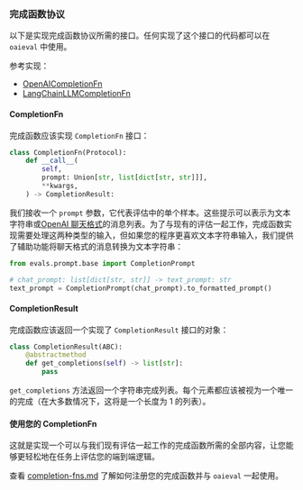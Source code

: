 ### 完成函数协议

以下是实现完成函数协议所需的接口。任何实现了这个接口的代码都可以在 `oaieval` 中使用。

参考实现：
- [OpenAICompletionFn](../evals/completion_fns/openai.py)
- [LangChainLLMCompletionFn](../evals/completion_fns/langchain_llm.py)

#### CompletionFn
完成函数应该实现 `CompletionFn` 接口：
```python
class CompletionFn(Protocol):
    def __call__(
        self,
        prompt: Union[str, list[dict[str, str]]],
        **kwargs,
    ) -> CompletionResult:
```

我们接收一个 `prompt` 参数，它代表评估中的单个样本。这些提示可以表示为文本字符串或[OpenAI 聊天格式](https://platform.openai.com/docs/guides/chat/introduction)的消息列表。为了与现有的评估一起工作，完成函数实现需要处理这两种类型的输入，但如果您的程序更喜欢文本字符串输入，我们提供了辅助功能将聊天格式的消息转换为文本字符串：
```python
from evals.prompt.base import CompletionPrompt

# chat_prompt: list[dict[str, str]] -> text_prompt: str
text_prompt = CompletionPrompt(chat_prompt).to_formatted_prompt()
```

#### CompletionResult
完成函数应该返回一个实现了 `CompletionResult` 接口的对象：
```python
class CompletionResult(ABC):
    @abstractmethod
    def get_completions(self) -> list[str]:
        pass
```
`get_completions` 方法返回一个字符串完成列表。每个元素都应该被视为一个唯一的完成（在大多数情况下，这将是一个长度为 1 的列表）。

#### 使用您的 CompletionFn
这就是实现一个可以与我们现有评估一起工作的完成函数所需的全部内容，让您能够更轻松地在任务上评估您的端到端逻辑。

查看 [completion-fns.md](completion-fns.md) 了解如何注册您的完成函数并与 `oaieval` 一起使用。
